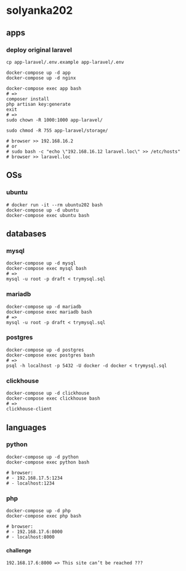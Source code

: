 # solyanka202

## apps

### deploy original laravel
```
cp app-laravel/.env.example app-laravel/.env

docker-compose up -d app
docker-compose up -d nginx

docker-compose exec app bash
# =>
composer install
php artisan key:generate
exit
# =>
sudo chown -R 1000:1000 app-laravel/

sudo chmod -R 755 app-laravel/storage/

# browser >> 192.168.16.2
# or
# sudo bash -c "echo \"192.168.16.12 laravel.loc\" >> /etc/hosts"
# browser >> laravel.loc
```

## OSs

### ubuntu
```
# docker run -it --rm ubuntu202 bash
docker-compose up -d ubuntu
docker-compose exec ubuntu bash
```

## databases

### mysql
```
docker-compose up -d mysql
docker-compose exec mysql bash
# =>
mysql -u root -p draft < trymysql.sql
```

### mariadb
```
docker-compose up -d mariadb
docker-compose exec mariadb bash
# =>
mysql -u root -p draft < trymysql.sql
```

### postgres
```
docker-compose up -d postgres
docker-compose exec postgres bash
# =>
psql -h localhost -p 5432 -U docker -d docker < trymysql.sql
```

### clickhouse
```
docker-compose up -d clickhouse
docker-compose exec clickhouse bash
# =>
clickhouse-client
```

## languages

### python
```
docker-compose up -d python
docker-compose exec python bash

# browser:
# - 192.168.17.5:1234
# - localhost:1234
```

### php
```
docker-compose up -d php
docker-compose exec php bash

# browser: 
# - 192.168.17.6:8000
# - localhost:8000
```

#### challenge
```
192.168.17.6:8000 => This site can’t be reached ???
```
